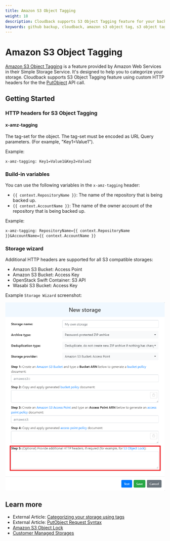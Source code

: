 ```yaml
---
title: Amazon S3 Object Tagging
weight: 18
description: Cloudback supports S3 Object Tagging feature for your backups.
keywords: github backup, cloudback, amazon s3 object tag, s3 object tag, object tag, tag, amazon s3, s3, aws s3, s3 bucket, s3 storage, s3 object tag feature
---
```


# Amazon S3 Object Tagging

[Amazon S3 Object Tagging](https://docs.aws.amazon.com/AmazonS3/latest/userguide/object-tagging.html) is a feature provided by Amazon Web Services in their Simple Storage Service. It's designed to help you to categorize your storage. Cloudback supports S3 Object Tagging feature using custom HTTP headers for the the [PutObject](https://docs.aws.amazon.com/AmazonS3/latest/API/API_PutObject.html) API call.

## Getting Started

### HTTP headers for S3 Object Tagging

#### x-amz-tagging
The tag-set for the object. The tag-set must be encoded as URL Query parameters. (For example, "Key1=Value1").

Example:
```
x-amz-tagging: Key1=Value1&Key2=Value2
```

### Build-in variables

You can use the following variables in the `x-amz-tagging` header:

- `{{ context.RepositoryName }}`: The name of the repository that is being backed up.
- `{{ context.AccountName }}`: The name of the owner account of the repository that is being backed up.

Example:
```
x-amz-tagging: RepositoryName={{ context.RepositoryName }}&AccountName={{ context.AccountName }}
```

### Storage wizard

Additional HTTP headers are supported for all S3 compatible storages:

- Amazon S3 Bucket: Access Point
- Amazon S3 Bucket: Access Key
- OpenStack Swift Container: S3 API
- Wasabi S3 Bucket: Access Key

Example `Storage Wizard` screenshot:

![Headers](/static/features/s3-custom-headers.png)

## Learn more
- External Article: [Categorizing your storage using tags](https://docs.aws.amazon.com/AmazonS3/latest/userguide/object-tagging.html)
- External Article: [PutObject Request Syntax](https://docs.aws.amazon.com/AmazonS3/latest/API/API_PutObject.html#API_PutObject_RequestSyntax)
- [Amazon S3 Object Lock](/features/s3-object-lock/)
- [Customer Managed Storages](/features/customer-storages/)
